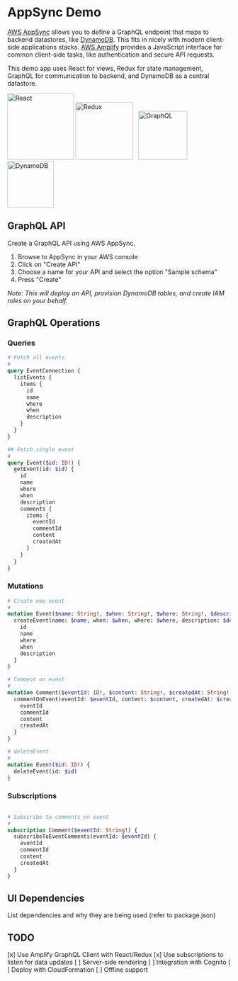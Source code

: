 # AppSync Demo

[AWS AppSync](https://aws.amazon.com/appsync/) allows you to define a GraphQL endpoint that maps to backend datastores, like [DynamoDB](https://aws.amazon.com/dynamodb/). This fits in nicely with modern client-side applications stacks. [AWS Amplify](https://aws.github.io/aws-amplify/) provides a JavaScript interface for common client-side tasks, like authentication and secure API requests.

This demo app uses React for views, Redux for state management, GraphQL for communication to backend, and DynamoDB as a central datastore.

<img src="https://cdn.worldvectorlogo.com/logos/react.svg"
     alt="React"
     width="150px" />&nbsp;<img
     src="https://cdn.worldvectorlogo.com/logos/redux.svg"
     alt="Redux"
     width="130px" />&nbsp;&nbsp;&nbsp;<img
     src="https://cdn.worldvectorlogo.com/logos/graphql.svg"
     alt="GraphQL"
     width="110px" />&nbsp;&nbsp;&nbsp;<img
     src="https://cdn.worldvectorlogo.com/logos/aws-dynamodb.svg"
     alt="DynamoDB"
     width="105px" />

## GraphQL API

Create a GraphQL API using AWS AppSync.

1. Browse to AppSync in your AWS console
2. Click on "Create API"
3. Choose a name for your API and select the option "Sample schema"
4. Press "Create"

*Note: This will deploy an API, provision DynamoDB tables, and create IAM roles on your behalf.*

## GraphQL Operations

### Queries

```graphql
# Fetch all events
#
query EventConnection {
  listEvents {
    items {
      id
      name
      where
      when
      description
    }
  }
}

## Fetch single event
#
query Event($id: ID!) {
  getEvent(id: $id) {
    id
    name
    where
    when
    description
    comments {
      items {
        eventId
        commentId
        content
        createdAt
      }
    }
  }
}
```

### Mutations

```graphql
# Create new event
#
mutation Event($name: String!, $when: String!, $where: String!, $description: String!) {
  createEvent(name: $name, when: $when, where: $where, description: $description) {
    id
    name
    where
    when
    description
  }
}

# Comment on event
#
mutation Comment($eventId: ID!, $content: String!, $createdAt: String!) {
  commentOnEvent(eventId: $eventId, content: $content, createdAt: $createdAt) {
    eventId
    commentId
    content
    createdAt
  }
}

# deleteEvent
#
mutation Event($id: ID!) {
  deleteEvent(id: $id)
}
```

### Subscriptions

```graphql

# Subscribe to comments on event
#
subscription Comment($eventId: String!) {
  subscribeToEventComments(eventId: $eventId) {
    eventId
    commentId
    content
    createdAt
  }
}
```

## UI Dependencies

List dependencies and why they are being used (refer to package.json)

## TODO

[x] Use Amplify GraphQL Client with React/Redux
[x] Use subscriptions to listen for data updates
[ ] Server-side rendering
[ ] Integration with Cognito
[ ] Deploy with CloudFormation
[ ] Offline support
